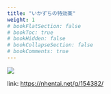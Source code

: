 ```yaml
---
title: "いかずちの特効薬"
weight: 1
# bookFlatSection: false
# bookToc: true
# bookHidden: false
# bookCollapseSection: false
# bookComments: true
---
```


![](https://cdn.jsdelivr.net/gh/reiuyfan/imagehosting@main/blog/20210112121047406.jpg)

link: <https://nhentai.net/g/154382/>